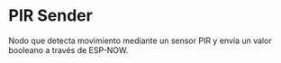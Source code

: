 # PIR Sender

Nodo que detecta movimiento mediante un sensor PIR y envía un valor booleano a través de ESP-NOW.